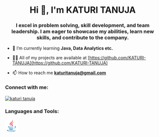 <h1 align="center">Hi 👋, I'm KATURI TANUJA</h1>
<h3 align="center">I excel in problem solving, skill development, and team leadership. I am eager to showcase my abilities, learn new skills, and contribute to the company.</h3>

- 🌱 I’m currently learning **Java, Data Analytics etc.**

- 👨‍💻 All of my projects are available at [https://github.com/KATURI-TANUJA](https://github.com/KATURI-TANUJA)

- 📫 How to reach me **katuritanuja@gmail.com**

<h3 align="left">Connect with me:</h3>
<p align="left">
<a href="https://linkedin.com/in/katuri tanuja" target="blank"><img align="center" src="https://raw.githubusercontent.com/rahuldkjain/github-profile-readme-generator/master/src/images/icons/Social/linked-in-alt.svg" alt="katuri tanuja" height="30" width="40" /></a>
</p>

<h3 align="left">Languages and Tools:</h3>
<p align="left"> <a href="https://www.java.com" target="_blank" rel="noreferrer"> <img src="https://raw.githubusercontent.com/devicons/devicon/master/icons/java/java-original.svg" alt="java" width="40" height="40"/> </a> </p>

